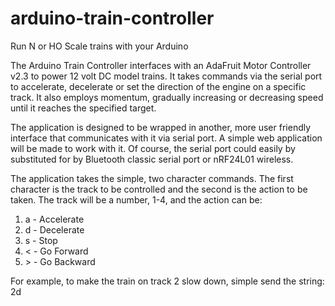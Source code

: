 # arduino-train-controller
Run N or HO Scale trains with your Arduino

The Arduino Train Controller interfaces with an AdaFruit Motor Controller v2.3
to power 12 volt DC model trains.  It takes commands via the serial port to
accelerate, decelerate or set the direction of the engine on a specific track.
It also employs momentum, gradually increasing or decreasing speed until it
reaches the specified target.

The application is designed to be wrapped in another, more user friendly
interface that communicates with it via serial port.  A simple web application
will be made to work with it.  Of course, the serial port could easily by
substituted for by Bluetooth classic serial port or nRF24L01 wireless.

The application takes the simple, two character commands.  The first character
is the track to be controlled and the second is the action to be taken.  The
track will be a number, 1-4, and the action can be:

<ol>
<li>a - Accelerate</li>
<li>d - Decelerate</li>
<li>s - Stop</li>
<li>&lt; - Go Forward</li>
<li>&gt; - Go Backward</li>
</ol>

For example, to make the train on track 2 slow down, simple send the string:
2d


